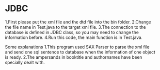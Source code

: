 # JDBC
1.First please put the xml file and the dtd file into the bin folder.
2.Change the file name in Test.java to the target xml file.
3.The connection to the database is defined in JDBC class, so you may need to change the information before.
4.Run this code, the main function is in Test.java.

Some explanations
1.This program used SAX Parser to parse the xml file and send one sql sentence to database when the information of one object is ready.
2.The ampersands in booktitle and authornames have been specially dealt with.
